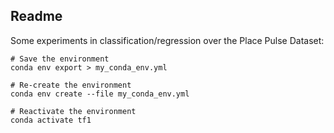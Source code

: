 ## Readme

Some experiments in classification/regression over the  Place Pulse Dataset:
```
# Save the environment
conda env export > my_conda_env.yml

# Re-create the environment
conda env create --file my_conda_env.yml

# Reactivate the environment
conda activate tf1
```
